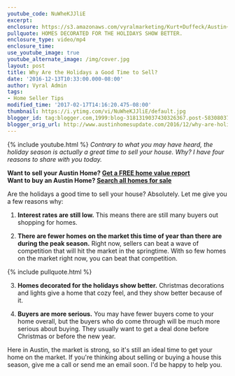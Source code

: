 ```yaml
---
youtube_code: NuWheKJJliE
excerpt:
enclosure: https://s3.amazonaws.com/vyralmarketing/Kurt+Duffeck/Austin+Real+Estate+Agent-+4+reasons+to+sell+your+house+this+season.mp4
pullquote: HOMES DECORATED FOR THE HOLIDAYS SHOW BETTER.
enclosure_type: video/mp4
enclosure_time:
use_youtube_image: true
youtube_alternate_image: /img/cover.jpg
layout: post
title: Why Are the Holidays a Good Time to Sell?
date: '2016-12-13T10:33:00.000-08:00'
author: Vyral Admin
tags:
- Home Seller Tips
modified_time: '2017-02-17T14:16:20.475-08:00'
thumbnail: https://i.ytimg.com/vi/NuWheKJJliE/default.jpg
blogger_id: tag:blogger.com,1999:blog-3181319037430326367.post-5830803767417331601
blogger_orig_url: http://www.austinhomesupdate.com/2016/12/why-are-holidays-good-time-to-sell.html
---
```

{% include youtube.html %}
*Contrary to what you may have heard, the holiday season is actually a great time to sell your house. Why? I have four reasons to share with you today.*

**Want to sell your Austin Home? <a href="http://kurtduffeck.aus.exprealty.com/sell.php">Get a FREE home value report</a><br>
Want to buy an Austin Home? <a href="http://kurtduffeck.aus.exprealty.com/index.php?keya=22006#29.882772534925905,-98.2386540771484,30.706861020926652,-97.42154592285152--">Search all homes for sale</a>**


Are the holidays a good time to sell your house? Absolutely. Let me give you a few reasons why:

1. **Interest rates are still low.** This means there are still many buyers out shopping for homes.

2. **There are fewer homes on the market this time of year than there are during the peak season.** Right now, sellers can beat a wave of competition that will hit the market in the springtime. With so few homes on the market right now, you can beat that competition.

{% include pullquote.html %}

3. **Homes decorated for the holidays show better.** Christmas decorations and lights give a home that cozy feel, and they show better because of it.

4. **Buyers are more serious.** You may have fewer buyers come to your home overall, but the buyers who do come through will be much more serious about buying. They usually want to get a deal done before Christmas or before the new year.

Here in Austin, the market is strong, so it's still an ideal time to get your home on the market. If you're thinking about selling or buying a house this season, give me a call or send me an email soon. I'd be happy to help you.
